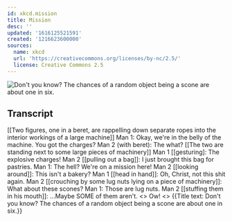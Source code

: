 ```yaml
---
id: xkcd.mission
title: Mission
desc: ''
updated: '1616125521591'
created: '1216623600000'
sources:
  name: xkcd
  url: 'https://creativecommons.org/licenses/by-nc/2.5/'
  license: Creative Commons 2.5
---
```

![Don't you know?  The chances of a random object being a scone are about one in six.](https://imgs.xkcd.com/comics/mission.png)

## Transcript
[[Two figures, one in a beret, are rappelling down separate ropes into the interior workings of a large machine]]
Man 1: Okay, we're in the belly of the machine. You got the charges?
Man 2 (with beret): The what?
[[The two are standing next to some large pieces of machinery]]
Man 1 [[gesturing]: The explosive charges!
Man 2 [[pulling out a bag]]: I just brought this bag for pastries.
Man 1: The hell? We're on a mission here!
Man 2 [[looking around]]: This isn't a bakery?
Man 1 [[head in hand]]: Oh, Christ, not this shit again.
Man 2 [[crouching by some lug nuts lying on a piece of machinery]]: What about these scones?
Man 1: Those are lug nuts.
Man 2 [[stuffing them in his mouth]]: ...Maybe SOME of them aren't. <<crunch>> Ow! <<crunch>>
{{Title text: Don't you know? The chances of a random object being a scone are about one in six.}}
